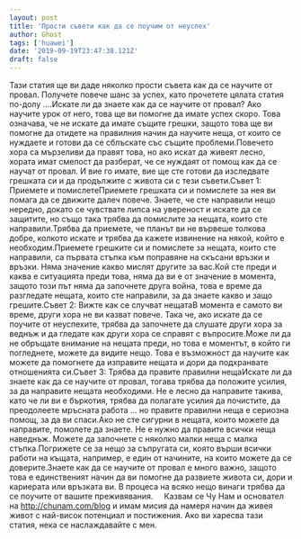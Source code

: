 ```yaml
---
layout: post
title: 'Прости съвети как да се поучим от неуспех'
author: Ghost
tags: ['huawei']
date: '2019-09-19T23:47:38.121Z'
draft: false
---
```


Тази статия ще ви даде няколко прости съвета как да се научите от провал. Получете повече шанс за успех, като прочетете цялата статия по-долу ....Искате ли да знаете как да се научите от провал? Ако научите урок от него, това ще ви помогне да имате успех скоро. Това означава, че не искате да имате същите грешки, защото това ще ви помогне да отидете на правилния начин да научите неща, от които се нуждаете и готови да се сблъскате със същите проблеми.Повечето хора са мързеливи да правят това, но ако искат да живеят лесно, хората имат смелост да разберат, че се нуждаят от помощ как да се научат от провал. И вие го имате, вие ще сте готови да изследвате грешката си и да продължите с живота си с тези съвети.Съвет 1: Приемете и помислетеПриемете грешката си и помислете за нея ви помага да се движите далеч повече. Знаете, че сте направили нещо нередно, докато се чувствате липса на увереност и искате да се защитите, но също така трябва да помислите за нещата, които сте направили.Трябва да приемете, че планът ви не вървеше толкова добре, колкото искате и трябва да кажете извинение на някой, който е необходим.Приемете грешките си и помислете за нещата, които сте направили, са първата стъпка към поправяне на скъсани връзки и връзки. Няма значение какво мислят другите за вас.Кой сте преди и каква е ситуацията преди това, няма да ви е от значение в момента, защото този път няма да започнете друга война, това е време да разгледате нещата, които сте направили, за да знаете какво и защо грешите.Съвет 2: Вижте как се случват нещатаВ момента е самото ви време, други хора не ви казват повече. Така че, ако искате да се поучите от неуспехите, трябва да започнете да слушате други хора за веднъж и да гледате как други хора се справят с въпросите.Може ли да не обръщате внимание на нещата преди, но това е моментът, в който ги погледнете, можете да видите нещо. Това е възможност да научите как можете да помогнете да изправите нещата и дори да подхранвате отношенията си.Съвет 3: Трябва да правите правилни нещаИскате ли да знаете как да се научите от провал, тогава трябва да положите усилия, за да направите нещата необходими. Не е лесно да направите такива, като че ли ви е бъркотия, трябва да полагате усилия да почистите, да преодолеете мръсната работа ... но правите правилни неща е сериозна помощ, за да ви спаси.Ако не сте сигурни в нещата, които можете да направите, помолете да знаете. Не е нужно да правите всички неща наведнъж. Можете да започнете с няколко малки неща с малка стъпка.Погрижете се за нещо за съпругата си, която върши всички работи на къщата, например, е един от начините, на които можете да се доверите.Знаете как да се научите от провал е много важно, защото това е единственият начин да ви помогне да развиете живота си, дори и кариерата или връзката ви. В процеса на всяко нещо винаги трябва да се поучите от вашите преживявания.     Казвам се Чу Нам и основател на http://chunam.com/blog и имам мисия да намеря начин да живея живот с най-висок потенциал и постижения. Ако ви харесва тази статия, нека се наслаждавайте с мен.
